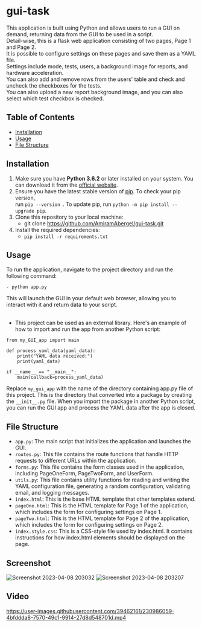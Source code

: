 # gui-task


This application is built using Python and allows users to run a GUI on demand, returning data from the GUI to be used in a script.</br>
Detail-wise, this is a flask web application consisting of two pages, Page 1 and Page 2.</br>
It is possible to configure settings on these pages and save them as a YAML file.</br>
Settings include mode, tests, users, a background image for reports, and hardware acceleration.</br>
You can also add and remove rows from the users' table and check and uncheck the checkboxes for the tests.</br>
You can also upload a new report background image, and you can also select which test checkbox is checked.

## Table of Contents

- [Installation](#installation)
- [Usage](#usage)
- [File Structure](#file-structure)


## Installation
  
1. Make sure you have **Python 3.6.2** or later installed on your system. You can download it from the [official website](https://www.python.org/downloads/).
2. Ensure you have the latest stable version of [pip](https://pypi.org/project/pip/). To check your pip version,</br> 
   run `pip --version `. To update pip, run `python -m pip install --upgrade pip`.
3. Clone this repository to your local machine:
   - git clone https://github.com/AmiramAbergel/gui-task.git
4. Install the required dependencies:
   -  `pip install -r requirements.txt`
  
  
## Usage

To run the application, navigate to the project directory and run the following command:
  
    - python app.py
  
This will launch the GUI in your default web browser, allowing you to interact with it and return data to your script.
<br><br>
 - This project can be used as an external library. Here's an example of how to import and run the app from another Python script:
```
from my_GUI_app import main

def process_yaml_data(yaml_data):
    print("YAML data received:")
    print(yaml_data)

if __name__ == "__main__":
    main(callback=process_yaml_data)

```
Replace `my_gui_app` with the name of the directory containing app.py file of this project.
 This is the directory that converted into a package by creating the `__init__.py` file. 
When you import the package in another Python script, you can run the GUI app and process the YAML data after the app is closed.


## File Structure

- `app.py`: The main script that initializes the application and launches the GUI.
- `routes.py`: This file contains the route functions that handle HTTP requests to different URLs within the application.
- `forms.py`: This file contains the form classes used in the application, including PageOneForm, PageTwoForm, and UserForm.
- `utils.py`: This file contains utility functions for reading and writing the YAML configuration file, generating a random configuration, validating email, and logging messages.
- `index.html`: This is the base HTML template that other templates extend.
- `pageOne.html`: This is the HTML template for Page 1 of the application, which includes the form for configuring settings on Page 1.
- `pageTwo.html`: This is the HTML template for Page 2 of the application, which includes the form for configuring settings on Page 2.
- `index.style.css`:  This is a CSS-style file used by index.html. It  contains instructions for how index.html elements should be displayed on the page.


## Screenshot

![Screenshot 2023-04-08 203032](https://user-images.githubusercontent.com/39462161/230735257-496f1562-1603-46b1-ab51-9db061d68c35.png)
![Screenshot 2023-04-08 203207](https://user-images.githubusercontent.com/39462161/230735268-c8182aac-9ec2-4365-8440-f8182fa7d067.png)



## Video




https://user-images.githubusercontent.com/39462161/230986059-4bfddda8-7570-49c1-9914-27d8d548701d.mp4





